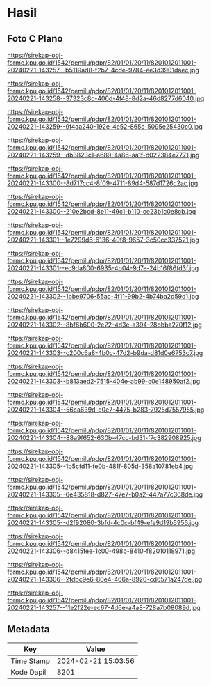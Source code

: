 # Hasil

## Foto C Plano

https://sirekap-obj-formc.kpu.go.id/1542/pemilu/pdpr/82/01/01/20/11/8201012011001-20240221-143257--b5119ad8-f2b7-4cde-9784-ee3d3901daec.jpg

https://sirekap-obj-formc.kpu.go.id/1542/pemilu/pdpr/82/01/01/20/11/8201012011001-20240221-143258--37323c8c-406d-4f48-8d2a-46d8277d6040.jpg

https://sirekap-obj-formc.kpu.go.id/1542/pemilu/pdpr/82/01/01/20/11/8201012011001-20240221-143259--9f4aa240-192e-4e52-865c-5095e25430c0.jpg

https://sirekap-obj-formc.kpu.go.id/1542/pemilu/pdpr/82/01/01/20/11/8201012011001-20240221-143259--db3823c1-a689-4a86-aa1f-d022384e7771.jpg

https://sirekap-obj-formc.kpu.go.id/1542/pemilu/pdpr/82/01/01/20/11/8201012011001-20240221-143300--8d717cc4-8f09-4711-89d4-587d1726c2ac.jpg

https://sirekap-obj-formc.kpu.go.id/1542/pemilu/pdpr/82/01/01/20/11/8201012011001-20240221-143300--210e2bcd-8e11-49c1-b110-ce23b1c0e8cb.jpg

https://sirekap-obj-formc.kpu.go.id/1542/pemilu/pdpr/82/01/01/20/11/8201012011001-20240221-143301--1e7299d6-6136-40f8-9657-3c50cc337521.jpg

https://sirekap-obj-formc.kpu.go.id/1542/pemilu/pdpr/82/01/01/20/11/8201012011001-20240221-143301--ec9da800-6935-4b04-9d7e-24b16f86fd3f.jpg

https://sirekap-obj-formc.kpu.go.id/1542/pemilu/pdpr/82/01/01/20/11/8201012011001-20240221-143302--1bbe9706-55ac-4f11-99b2-4b74ba2d59d1.jpg

https://sirekap-obj-formc.kpu.go.id/1542/pemilu/pdpr/82/01/01/20/11/8201012011001-20240221-143302--8bf6b600-2e22-4d3e-a394-28bbba270f12.jpg

https://sirekap-obj-formc.kpu.go.id/1542/pemilu/pdpr/82/01/01/20/11/8201012011001-20240221-143303--c200c6a8-4b0c-47d2-b9da-d81d0e6753c7.jpg

https://sirekap-obj-formc.kpu.go.id/1542/pemilu/pdpr/82/01/01/20/11/8201012011001-20240221-143303--b813aed2-7515-404e-ab99-c0e148950af2.jpg

https://sirekap-obj-formc.kpu.go.id/1542/pemilu/pdpr/82/01/01/20/11/8201012011001-20240221-143304--56ca639d-e0e7-4475-b283-7925d7557955.jpg

https://sirekap-obj-formc.kpu.go.id/1542/pemilu/pdpr/82/01/01/20/11/8201012011001-20240221-143304--88a9f652-630b-47cc-bd31-f7c382908925.jpg

https://sirekap-obj-formc.kpu.go.id/1542/pemilu/pdpr/82/01/01/20/11/8201012011001-20240221-143305--1b5cfd11-fe0b-481f-805d-358a10781eb4.jpg

https://sirekap-obj-formc.kpu.go.id/1542/pemilu/pdpr/82/01/01/20/11/8201012011001-20240221-143305--6e435818-d827-47e7-b0a2-447a77c368de.jpg

https://sirekap-obj-formc.kpu.go.id/1542/pemilu/pdpr/82/01/01/20/11/8201012011001-20240221-143305--d2f92080-3bfd-4c0c-bf49-efe9d19b5956.jpg

https://sirekap-obj-formc.kpu.go.id/1542/pemilu/pdpr/82/01/01/20/11/8201012011001-20240221-143306--d8415fee-1c00-498b-8410-f82010118971.jpg

https://sirekap-obj-formc.kpu.go.id/1542/pemilu/pdpr/82/01/01/20/11/8201012011001-20240221-143306--2fdbc9e6-80e4-466a-8920-cd6571a247de.jpg

https://sirekap-obj-formc.kpu.go.id/1542/pemilu/pdpr/82/01/01/20/11/8201012011001-20240221-143257--11e2f22e-ec67-4d6e-a4a8-728a7b08089d.jpg


## Metadata

| Key        | Value               |
| ---------- | ------------------- |
| Time Stamp | 2024-02-21 15:03:56 |
| Kode Dapil | 8201                |




